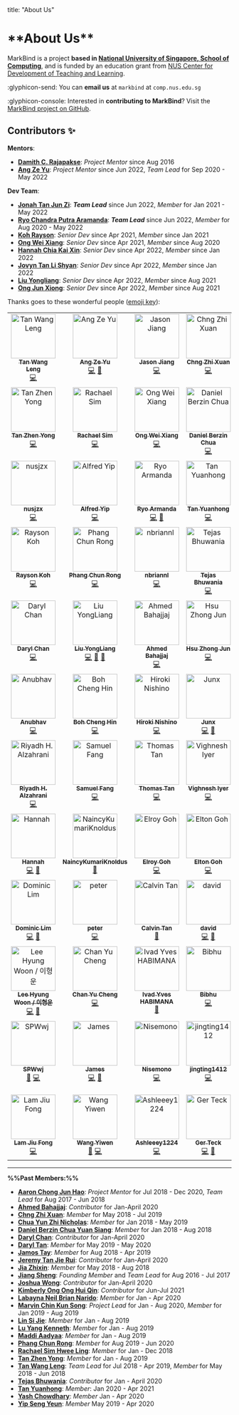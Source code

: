 <frontmatter>
  title: "About Us"
</frontmatter>

<h1 class="display-3"><md>**About Us**</md></h1>

<span class="lead">MarkBind is a project **based in [National University of Singapore, School of Computing](http://www.comp.nus.edu.sg/)**, and is funded by an education grant from [NUS Center for Development of Teaching and Learning](https://nus.edu.sg/cdtl).</span>

:glyphicon-send: You can **email us** at `markbind` at `comp.nus.edu.sg`

:glyphicon-console: Interested in **contributing to MarkBind**? Visit the [MarkBind project on GitHub](https://github.com/MarkBind/markbind).

## Contributors ✨

**Mentors**:
* [**Damith C. Rajapakse**](https://www.comp.nus.edu.sg/~damithch/): _Project Mentor_ since Aug 2016
* [**Ang Ze Yu**](https://www.github.com/ang-zeyu): _Project Mentor_ since Jun 2022, _Team Lead_ for Sep 2020 - May 2022

**Dev Team**:
* [**Jonah Tan Jun Zi**](https://www.github.com/jonahtanjz): **_Team Lead_** since Jun 2022, _Member_ for Jan 2021 - May 2022
* [**Ryo Chandra Putra Aramanda**](https://www.github.com/ryoarmanda): **_Team Lead_** since Jun 2022, _Member_ for Aug 2020 - May 2022
* [**Koh Rayson**](https://www.github.com/raysonkoh): _Senior Dev_ since Apr 2021, _Member_ since Jan 2021
* [**Ong Wei Xiang**](https://www.github.com/wxwxwxwx9): _Senior Dev_ since Apr 2021, _Member_ since Aug 2020
* [**Hannah Chia Kai Xin**](https://www.github.com/kaixin-hc): _Senior Dev_ since Apr 2022, _Member_ since Jan 2022
* [**Jovyn Tan Li Shyan**](https://www.github.com/jovyntls): _Senior Dev_ since Apr 2022, _Member_ since Jan 2022
* [**Liu Yongliang**](https://www.github.com/tlylt): _Senior Dev_ since Apr 2022, _Member_ since Aug 2021
* [**Ong Jun Xiong**](https://www.github.com/ong6): _Senior Dev_ since Apr 2022, _Member_ since Aug 2021

Thanks goes to these wonderful people ([emoji key](https://allcontributors.org/docs/en/emoji-key)):

<div class="table-responsive">

<!-- ALL-CONTRIBUTORS-LIST:START - Do not remove or modify this section -->
<!-- prettier-ignore-start -->
<!-- markdownlint-disable -->
<table>
  <tbody>
    <tr>
      <td align="center" valign="top" width="14.28%"><a href="https://www.yamgent.com/"><img src="https://avatars.githubusercontent.com/u/3168908?v=4?s=100" width="100px;" alt="Tan Wang Leng"/><br /><sub><b>Tan Wang Leng</b></sub></a><br /><a href="https://github.com/MarkBind/markbind/commits?author=yamgent" title="Code">💻</a></td>
      <td align="center" valign="top" width="14.28%"><a href="https://github.com/ang-zeyu"><img src="https://avatars.githubusercontent.com/u/3306138?v=4?s=100" width="100px;" alt="Ang Ze Yu"/><br /><sub><b>Ang Ze Yu</b></sub></a><br /><a href="https://github.com/MarkBind/markbind/commits?author=ang-zeyu" title="Code">💻</a> <a href="#projectManagement-ang-zeyu" title="Project Management">📆</a></td>
      <td align="center" valign="top" width="14.28%"><a href="https://github.com/Gisonrg"><img src="https://avatars.githubusercontent.com/u/4332224?v=4?s=100" width="100px;" alt="Jason Jiang"/><br /><sub><b>Jason Jiang</b></sub></a><br /><a href="https://github.com/MarkBind/markbind/commits?author=Gisonrg" title="Code">💻</a></td>
      <td align="center" valign="top" width="14.28%"><a href="https://github.com/Chng-Zhi-Xuan"><img src="https://avatars.githubusercontent.com/u/31084833?v=4?s=100" width="100px;" alt="Chng Zhi Xuan"/><br /><sub><b>Chng Zhi Xuan</b></sub></a><br /><a href="https://github.com/MarkBind/markbind/commits?author=Chng-Zhi-Xuan" title="Code">💻</a></td>
      <td align="center" valign="top" width="14.28%"><a href="https://linkedin.com/in/aaronlah/"><img src="https://avatars.githubusercontent.com/u/14091939?v=4?s=100" width="100px;" alt="Aaron Chong"/><br /><sub><b>Aaron Chong</b></sub></a><br /><a href="https://github.com/MarkBind/markbind/commits?author=acjh" title="Code">💻</a></td>
      <td align="center" valign="top" width="14.28%"><a href="https://github.com/jamos-tay"><img src="https://avatars.githubusercontent.com/u/19278089?v=4?s=100" width="100px;" alt="Jamos Tay"/><br /><sub><b>Jamos Tay</b></sub></a><br /><a href="https://github.com/MarkBind/markbind/commits?author=jamos-tay" title="Code">💻</a></td>
      <td align="center" valign="top" width="14.28%"><a href="https://nicholaschuayunzhi.github.io/"><img src="https://avatars.githubusercontent.com/u/22221132?v=4?s=100" width="100px;" alt="Nicholas Chua"/><br /><sub><b>Nicholas Chua</b></sub></a><br /><a href="https://github.com/MarkBind/markbind/commits?author=nicholaschuayunzhi" title="Code">💻</a></td>
    </tr>
    <tr>
      <td align="center" valign="top" width="14.28%"><a href="https://www.beyondthesprawl.com/"><img src="https://avatars.githubusercontent.com/u/1782590?v=4?s=100" width="100px;" alt="Tan Zhen Yong"/><br /><sub><b>Tan Zhen Yong</b></sub></a><br /><a href="https://github.com/MarkBind/markbind/commits?author=Xenonym" title="Code">💻</a></td>
      <td align="center" valign="top" width="14.28%"><a href="https://github.com/rachx"><img src="https://avatars.githubusercontent.com/u/16644412?v=4?s=100" width="100px;" alt="Rachael Sim"/><br /><sub><b>Rachael Sim</b></sub></a><br /><a href="https://github.com/MarkBind/markbind/commits?author=rachx" title="Code">💻</a></td>
      <td align="center" valign="top" width="14.28%"><a href="https://github.com/wxwxwxwx9"><img src="https://avatars.githubusercontent.com/u/37920115?v=4?s=100" width="100px;" alt="Ong Wei Xiang"/><br /><sub><b>Ong Wei Xiang</b></sub></a><br /><a href="https://github.com/MarkBind/markbind/commits?author=wxwxwxwx9" title="Code">💻</a></td>
      <td align="center" valign="top" width="14.28%"><a href="https://github.com/danielbrzn"><img src="https://avatars.githubusercontent.com/u/251231?v=4?s=100" width="100px;" alt="Daniel Berzin Chua"/><br /><sub><b>Daniel Berzin Chua</b></sub></a><br /><a href="https://github.com/MarkBind/markbind/commits?author=danielbrzn" title="Code">💻</a></td>
      <td align="center" valign="top" width="14.28%"><a href="https://github.com/openorclose"><img src="https://avatars.githubusercontent.com/u/3646725?v=4?s=100" width="100px;" alt="Daryl Tan"/><br /><sub><b>Daryl Tan</b></sub></a><br /><a href="https://github.com/MarkBind/markbind/commits?author=openorclose" title="Code">💻</a></td>
      <td align="center" valign="top" width="14.28%"><a href="http://www.comp.nus.edu.sg/~damithch"><img src="https://avatars.githubusercontent.com/u/1673303?v=4?s=100" width="100px;" alt="Damith C. Rajapakse"/><br /><sub><b>Damith C. Rajapakse</b></sub></a><br /><a href="https://github.com/MarkBind/markbind/commits?author=damithc" title="Code">💻</a> <a href="#mentoring-damithc" title="Mentoring">🧑‍🏫</a></td>
      <td align="center" valign="top" width="14.28%"><a href="https://github.com/jonahtanjz"><img src="https://avatars.githubusercontent.com/u/47470981?v=4?s=100" width="100px;" alt="Jonah Tan"/><br /><sub><b>Jonah Tan</b></sub></a><br /><a href="https://github.com/MarkBind/markbind/commits?author=jonahtanjz" title="Code">💻</a> <a href="https://github.com/MarkBind/markbind/pulls?q=is%3Apr+reviewed-by%3Ajonahtanjz" title="Reviewed Pull Requests">👀</a></td>
    </tr>
    <tr>
      <td align="center" valign="top" width="14.28%"><a href="https://github.com/nusjzx"><img src="https://avatars.githubusercontent.com/u/24241939?v=4?s=100" width="100px;" alt="nusjzx"/><br /><sub><b>nusjzx</b></sub></a><br /><a href="https://github.com/MarkBind/markbind/commits?author=nusjzx" title="Code">💻</a></td>
      <td align="center" valign="top" width="14.28%"><a href="https://github.com/alyip98"><img src="https://avatars.githubusercontent.com/u/2277141?v=4?s=100" width="100px;" alt="Alfred Yip"/><br /><sub><b>Alfred Yip</b></sub></a><br /><a href="https://github.com/MarkBind/markbind/commits?author=alyip98" title="Code">💻</a></td>
      <td align="center" valign="top" width="14.28%"><a href="https://github.com/ryoarmanda"><img src="https://avatars.githubusercontent.com/u/24468110?v=4?s=100" width="100px;" alt="Ryo Armanda"/><br /><sub><b>Ryo Armanda</b></sub></a><br /><a href="https://github.com/MarkBind/markbind/commits?author=ryoarmanda" title="Code">💻</a> <a href="https://github.com/MarkBind/markbind/pulls?q=is%3Apr+reviewed-by%3Aryoarmanda" title="Reviewed Pull Requests">👀</a></td>
      <td align="center" valign="top" width="14.28%"><a href="https://github.com/le0tan"><img src="https://avatars.githubusercontent.com/u/28982486?v=4?s=100" width="100px;" alt="Tan Yuanhong"/><br /><sub><b>Tan Yuanhong</b></sub></a><br /><a href="https://github.com/MarkBind/markbind/commits?author=le0tan" title="Code">💻</a></td>
      <td align="center" valign="top" width="14.28%"><a href="https://sijie123.com/"><img src="https://avatars.githubusercontent.com/u/631938?v=4?s=100" width="100px;" alt="Si Jie"/><br /><sub><b>Si Jie</b></sub></a><br /><a href="https://github.com/MarkBind/markbind/commits?author=sijie123" title="Code">💻</a></td>
      <td align="center" valign="top" width="14.28%"><a href="https://github.com/yash-chowdhary"><img src="https://avatars.githubusercontent.com/u/21968718?v=4?s=100" width="100px;" alt="Yash Chowdhary"/><br /><sub><b>Yash Chowdhary</b></sub></a><br /><a href="https://github.com/MarkBind/markbind/commits?author=yash-chowdhary" title="Code">💻</a></td>
      <td align="center" valign="top" width="14.28%"><a href="https://www.linkedin.com/in/luyangkenneth/"><img src="https://avatars.githubusercontent.com/u/9073504?v=4?s=100" width="100px;" alt="Kenneth Lu"/><br /><sub><b>Kenneth Lu</b></sub></a><br /><a href="https://github.com/MarkBind/markbind/commits?author=luyangkenneth" title="Code">💻</a></td>
    </tr>
    <tr>
      <td align="center" valign="top" width="14.28%"><a href="https://raysonkoh.com/"><img src="https://avatars.githubusercontent.com/u/16506539?v=4?s=100" width="100px;" alt="Rayson Koh"/><br /><sub><b>Rayson Koh</b></sub></a><br /><a href="https://github.com/MarkBind/markbind/commits?author=raysonkoh" title="Code">💻</a></td>
      <td align="center" valign="top" width="14.28%"><a href="https://github.com/crphang"><img src="https://avatars.githubusercontent.com/u/4986717?v=4?s=100" width="100px;" alt="Phang Chun Rong"/><br /><sub><b>Phang Chun Rong</b></sub></a><br /><a href="https://github.com/MarkBind/markbind/commits?author=crphang" title="Code">💻</a></td>
      <td align="center" valign="top" width="14.28%"><a href="https://github.com/nbriannl"><img src="https://avatars.githubusercontent.com/u/27397021?v=4?s=100" width="100px;" alt="nbriannl"/><br /><sub><b>nbriannl</b></sub></a><br /><a href="https://github.com/MarkBind/markbind/commits?author=nbriannl" title="Code">💻</a></td>
      <td align="center" valign="top" width="14.28%"><a href="https://github.com/Tejas2805"><img src="https://avatars.githubusercontent.com/u/35946746?v=4?s=100" width="100px;" alt="Tejas Bhuwania"/><br /><sub><b>Tejas Bhuwania</b></sub></a><br /><a href="https://github.com/MarkBind/markbind/commits?author=Tejas2805" title="Code">💻</a></td>
      <td align="center" valign="top" width="14.28%"><a href="https://github.com/marvinchin"><img src="https://avatars.githubusercontent.com/u/17447681?v=4?s=100" width="100px;" alt="Marvin Chin"/><br /><sub><b>Marvin Chin</b></sub></a><br /><a href="https://github.com/MarkBind/markbind/commits?author=marvinchin" title="Code">💻</a></td>
      <td align="center" valign="top" width="14.28%"><a href="https://github.com/amad-person"><img src="https://avatars.githubusercontent.com/u/22164211?v=4?s=100" width="100px;" alt="Aadyaa Maddi"/><br /><sub><b>Aadyaa Maddi</b></sub></a><br /><a href="https://github.com/MarkBind/markbind/commits?author=amad-person" title="Code">💻</a></td>
      <td align="center" valign="top" width="14.28%"><a href="https://kendrickang.github.io/me/"><img src="https://avatars.githubusercontent.com/u/38814428?v=4?s=100" width="100px;" alt="Kendrick Ang"/><br /><sub><b>Kendrick Ang</b></sub></a><br /><a href="https://github.com/MarkBind/markbind/commits?author=KendrickAng" title="Code">💻</a></td>
    </tr>
    <tr>
      <td align="center" valign="top" width="14.28%"><a href="https://github.com/dvrylc"><img src="https://avatars.githubusercontent.com/u/6095637?v=4?s=100" width="100px;" alt="Daryl Chan"/><br /><sub><b>Daryl Chan</b></sub></a><br /><a href="https://github.com/MarkBind/markbind/commits?author=dvrylc" title="Code">💻</a></td>
      <td align="center" valign="top" width="14.28%"><a href="https://tlylt.github.io/"><img src="https://avatars.githubusercontent.com/u/41845017?v=4?s=100" width="100px;" alt="Liu YongLiang"/><br /><sub><b>Liu YongLiang</b></sub></a><br /><a href="https://github.com/MarkBind/markbind/commits?author=tlylt" title="Code">💻</a> <a href="https://github.com/MarkBind/markbind/commits?author=tlylt" title="Documentation">📖</a> <a href="https://github.com/MarkBind/markbind/pulls?q=is%3Apr+reviewed-by%3Atlylt" title="Reviewed Pull Requests">👀</a></td>
      <td align="center" valign="top" width="14.28%"><a href="https://madanalogy.dev/"><img src="https://avatars.githubusercontent.com/u/42177597?v=4?s=100" width="100px;" alt="Ahmed Bahajjaj"/><br /><sub><b>Ahmed Bahajjaj</b></sub></a><br /><a href="https://github.com/MarkBind/markbind/commits?author=madanalogy" title="Code">💻</a></td>
      <td align="center" valign="top" width="14.28%"><a href="https://www.zhongjun.me/"><img src="https://avatars.githubusercontent.com/u/27919917?v=4?s=100" width="100px;" alt="Hsu Zhong Jun"/><br /><sub><b>Hsu Zhong Jun</b></sub></a><br /><a href="https://github.com/MarkBind/markbind/commits?author=dcshzj" title="Code">💻</a></td>
      <td align="center" valign="top" width="14.28%"><a href="https://github.com/kimberlyohq"><img src="https://avatars.githubusercontent.com/u/60393696?v=4?s=100" width="100px;" alt="Kimberly"/><br /><sub><b>Kimberly</b></sub></a><br /><a href="https://github.com/MarkBind/markbind/commits?author=kimberlyohq" title="Code">💻</a></td>
      <td align="center" valign="top" width="14.28%"><a href="https://github.com/hcwong"><img src="https://avatars.githubusercontent.com/u/28432397?v=4?s=100" width="100px;" alt="Joshua Wong"/><br /><sub><b>Joshua Wong</b></sub></a><br /><a href="https://github.com/MarkBind/markbind/commits?author=hcwong" title="Code">💻</a></td>
      <td align="center" valign="top" width="14.28%"><a href="https://weasyl.com/~parclytaxel"><img src="https://avatars.githubusercontent.com/u/54175463?v=4?s=100" width="100px;" alt="Jeremy Tan Jie Rui"/><br /><sub><b>Jeremy Tan Jie Rui</b></sub></a><br /><a href="https://github.com/MarkBind/markbind/commits?author=Parcly-Taxel" title="Code">💻</a></td>
    </tr>
    <tr>
      <td align="center" valign="top" width="14.28%"><a href="https://github.com/anubh-v"><img src="https://avatars.githubusercontent.com/u/35621759?v=4?s=100" width="100px;" alt="Anubhav"/><br /><sub><b>Anubhav</b></sub></a><br /><a href="https://github.com/MarkBind/markbind/commits?author=anubh-v" title="Code">💻</a></td>
      <td align="center" valign="top" width="14.28%"><a href="https://github.com/bchenghi"><img src="https://avatars.githubusercontent.com/u/57175876?v=4?s=100" width="100px;" alt="Boh Cheng Hin"/><br /><sub><b>Boh Cheng Hin</b></sub></a><br /><a href="https://github.com/MarkBind/markbind/commits?author=bchenghi" title="Code">💻</a></td>
      <td align="center" valign="top" width="14.28%"><a href="https://www.tawatawashi.com/"><img src="https://avatars.githubusercontent.com/u/7100187?v=4?s=100" width="100px;" alt="Hiroki Nishino"/><br /><sub><b>Hiroki Nishino</b></sub></a><br /><a href="https://github.com/MarkBind/markbind/commits?author=tawAsh1" title="Code">💻</a></td>
      <td align="center" valign="top" width="14.28%"><a href="https://github.com/ong6"><img src="https://avatars.githubusercontent.com/u/19247856?v=4?s=100" width="100px;" alt="Junx"/><br /><sub><b>Junx</b></sub></a><br /><a href="https://github.com/MarkBind/markbind/commits?author=ong6" title="Code">💻</a> <a href="https://github.com/MarkBind/markbind/commits?author=ong6" title="Documentation">📖</a></td>
      <td align="center" valign="top" width="14.28%"><a href="https://jyl123.github.io/"><img src="https://avatars.githubusercontent.com/u/24690889?v=4?s=100" width="100px;" alt="Li JiaYao"/><br /><sub><b>Li JiaYao</b></sub></a><br /><a href="https://github.com/MarkBind/markbind/commits?author=JYL123" title="Code">💻</a></td>
      <td align="center" valign="top" width="14.28%"><a href="https://morninglit.github.io/Portfolio2/"><img src="https://avatars.githubusercontent.com/u/57279935?v=4?s=100" width="100px;" alt="Ambrose Liew"/><br /><sub><b>Ambrose Liew</b></sub></a><br /><a href="https://github.com/MarkBind/markbind/commits?author=MorningLit" title="Code">💻</a></td>
      <td align="center" valign="top" width="14.28%"><a href="https://github.com/pr4aveen"><img src="https://avatars.githubusercontent.com/u/2839596?v=4?s=100" width="100px;" alt="Praveen"/><br /><sub><b>Praveen</b></sub></a><br /><a href="https://github.com/MarkBind/markbind/commits?author=pr4aveen" title="Code">💻</a></td>
    </tr>
    <tr>
      <td align="center" valign="top" width="14.28%"><a href="https://github.com/riyadh-h"><img src="https://avatars.githubusercontent.com/u/69278589?v=4?s=100" width="100px;" alt="Riyadh H. Alzahrani"/><br /><sub><b>Riyadh H. Alzahrani</b></sub></a><br /><a href="https://github.com/MarkBind/markbind/commits?author=riyadh-h" title="Code">💻</a></td>
      <td align="center" valign="top" width="14.28%"><a href="https://github.com/samuelfangjw"><img src="https://avatars.githubusercontent.com/u/60355570?v=4?s=100" width="100px;" alt="Samuel Fang"/><br /><sub><b>Samuel Fang</b></sub></a><br /><a href="https://github.com/MarkBind/markbind/commits?author=samuelfangjw" title="Code">💻</a></td>
      <td align="center" valign="top" width="14.28%"><a href="https://github.com/thomastanck"><img src="https://avatars.githubusercontent.com/u/829070?v=4?s=100" width="100px;" alt="Thomas Tan"/><br /><sub><b>Thomas Tan</b></sub></a><br /><a href="https://github.com/MarkBind/markbind/commits?author=thomastanck" title="Code">💻</a></td>
      <td align="center" valign="top" width="14.28%"><a href="https://github.com/vig42"><img src="https://avatars.githubusercontent.com/u/42461145?v=4?s=100" width="100px;" alt="Vighnesh Iyer"/><br /><sub><b>Vighnesh Iyer</b></sub></a><br /><a href="https://github.com/MarkBind/markbind/commits?author=vig42" title="Code">💻</a></td>
      <td align="center" valign="top" width="14.28%"><a href="https://resumednh.netlify.app/"><img src="https://avatars.githubusercontent.com/u/53283766?v=4?s=100" width="100px;" alt="dao ngoc hieu"/><br /><sub><b>dao ngoc hieu</b></sub></a><br /><a href="https://github.com/MarkBind/markbind/commits?author=daongochieu2810" title="Code">💻</a></td>
      <td align="center" valign="top" width="14.28%"><a href="https://bandism.net/"><img src="https://avatars.githubusercontent.com/u/22633385?v=4?s=100" width="100px;" alt="Ikko Ashimine"/><br /><sub><b>Ikko Ashimine</b></sub></a><br /><a href="https://github.com/MarkBind/markbind/commits?author=eltociear" title="Documentation">📖</a></td>
      <td align="center" valign="top" width="14.28%"><a href="http://www.jovyntan.com"><img src="https://avatars.githubusercontent.com/u/61113575?v=4?s=100" width="100px;" alt="Jovyn Tan"/><br /><sub><b>Jovyn Tan</b></sub></a><br /><a href="https://github.com/MarkBind/markbind/commits?author=jovyntls" title="Code">💻</a> <a href="https://github.com/MarkBind/markbind/commits?author=jovyntls" title="Documentation">📖</a></td>
    </tr>
    <tr>
      <td align="center" valign="top" width="14.28%"><a href="https://github.com/kaixin-hc"><img src="https://avatars.githubusercontent.com/u/59471320?v=4?s=100" width="100px;" alt="Hannah"/><br /><sub><b>Hannah</b></sub></a><br /><a href="https://github.com/MarkBind/markbind/commits?author=kaixin-hc" title="Code">💻</a> <a href="https://github.com/MarkBind/markbind/commits?author=kaixin-hc" title="Documentation">📖</a></td>
      <td align="center" valign="top" width="14.28%"><a href="https://github.com/NaincyKumariKnoldus"><img src="https://avatars.githubusercontent.com/u/87004609?v=4?s=100" width="100px;" alt="NaincyKumariKnoldus"/><br /><sub><b>NaincyKumariKnoldus</b></sub></a><br /><a href="https://github.com/MarkBind/markbind/commits?author=NaincyKumariKnoldus" title="Documentation">📖</a></td>
      <td align="center" valign="top" width="14.28%"><a href="https://github.com/elroygohjy"><img src="https://avatars.githubusercontent.com/u/77185324?v=4?s=100" width="100px;" alt="Elroy Goh"/><br /><sub><b>Elroy Goh</b></sub></a><br /><a href="https://github.com/MarkBind/markbind/commits?author=elroygohjy" title="Code">💻</a></td>
      <td align="center" valign="top" width="14.28%"><a href="https://github.com/EltonGohJH"><img src="https://avatars.githubusercontent.com/u/75515229?v=4?s=100" width="100px;" alt="Elton Goh"/><br /><sub><b>Elton Goh</b></sub></a><br /><a href="https://github.com/MarkBind/markbind/commits?author=EltonGohJH" title="Code">💻</a></td>
      <td align="center" valign="top" width="14.28%"><a href="https://github.com/benluiwj"><img src="https://avatars.githubusercontent.com/u/67570985?v=4?s=100" width="100px;" alt="benluiwj"/><br /><sub><b>benluiwj</b></sub></a><br /><a href="https://github.com/MarkBind/markbind/commits?author=benluiwj" title="Code">💻</a> <a href="https://github.com/MarkBind/markbind/commits?author=benluiwj" title="Documentation">📖</a></td>
      <td align="center" valign="top" width="14.28%"><a href="https://github.com/weiquu"><img src="https://avatars.githubusercontent.com/u/48304907?v=4?s=100" width="100px;" alt="weiquu"/><br /><sub><b>weiquu</b></sub></a><br /><a href="https://github.com/MarkBind/markbind/commits?author=weiquu" title="Code">💻</a> <a href="https://github.com/MarkBind/markbind/commits?author=weiquu" title="Documentation">📖</a></td>
      <td align="center" valign="top" width="14.28%"><a href="https://github.com/eeliana"><img src="https://avatars.githubusercontent.com/u/62977276?v=4?s=100" width="100px;" alt="eeliana"/><br /><sub><b>eeliana</b></sub></a><br /><a href="https://github.com/MarkBind/markbind/commits?author=eeliana" title="Documentation">📖</a></td>
    </tr>
    <tr>
      <td align="center" valign="top" width="14.28%"><a href="https://www.linkedin.com/in/dominiclimkj/"><img src="https://avatars.githubusercontent.com/u/46486515?v=4?s=100" width="100px;" alt="Dominic Lim"/><br /><sub><b>Dominic Lim</b></sub></a><br /><a href="https://github.com/MarkBind/markbind/commits?author=domlimm" title="Code">💻</a> <a href="https://github.com/MarkBind/markbind/commits?author=domlimm" title="Documentation">📖</a></td>
      <td align="center" valign="top" width="14.28%"><a href="https://github.com/petermonky"><img src="https://avatars.githubusercontent.com/u/39848410?v=4?s=100" width="100px;" alt="peter"/><br /><sub><b>peter</b></sub></a><br /><a href="https://github.com/MarkBind/markbind/commits?author=petermonky" title="Code">💻</a></td>
      <td align="center" valign="top" width="14.28%"><a href="https://github.com/calvintanwj"><img src="https://avatars.githubusercontent.com/u/61271749?v=4?s=100" width="100px;" alt="Calvin Tan"/><br /><sub><b>Calvin Tan</b></sub></a><br /><a href="https://github.com/MarkBind/markbind/commits?author=calvintanwj" title="Documentation">📖</a></td>
      <td align="center" valign="top" width="14.28%"><a href="https://github.com/itsyme"><img src="https://avatars.githubusercontent.com/u/71922282?v=4?s=100" width="100px;" alt="david"/><br /><sub><b>david</b></sub></a><br /><a href="https://github.com/MarkBind/markbind/commits?author=itsyme" title="Code">💻</a> <a href="https://github.com/MarkBind/markbind/commits?author=itsyme" title="Documentation">📖</a></td>
      <td align="center" valign="top" width="14.28%"><a href="https://www.linkedin.com/in/david-limantara/"><img src="https://avatars.githubusercontent.com/u/67327422?v=4?s=100" width="100px;" alt="David"/><br /><sub><b>David</b></sub></a><br /><a href="https://github.com/MarkBind/markbind/commits?author=xSaints19x" title="Documentation">📖</a></td>
      <td align="center" valign="top" width="14.28%"><a href="https://github.com/charandeepsinghb"><img src="https://avatars.githubusercontent.com/u/110289710?v=4?s=100" width="100px;" alt="charandeepsinghb"/><br /><sub><b>charandeepsinghb</b></sub></a><br /><a href="https://github.com/MarkBind/markbind/commits?author=charandeepsinghb" title="Code">💻</a> <a href="https://github.com/MarkBind/markbind/commits?author=charandeepsinghb" title="Documentation">📖</a></td>
      <td align="center" valign="top" width="14.28%"><a href="https://github.com/c00kie123"><img src="https://avatars.githubusercontent.com/u/112937454?v=4?s=100" width="100px;" alt="Jia Yu"/><br /><sub><b>Jia Yu</b></sub></a><br /><a href="https://github.com/MarkBind/markbind/commits?author=c00kie123" title="Documentation">📖</a></td>
    </tr>
    <tr>
      <td align="center" valign="top" width="14.28%"><a href="https://github.com/lhw-1"><img src="https://avatars.githubusercontent.com/u/25716529?v=4?s=100" width="100px;" alt="Lee Hyung Woon / 이형운"/><br /><sub><b>Lee Hyung Woon / 이형운</b></sub></a><br /><a href="https://github.com/MarkBind/markbind/commits?author=lhw-1" title="Code">💻</a> <a href="https://github.com/MarkBind/markbind/commits?author=lhw-1" title="Documentation">📖</a></td>
      <td align="center" valign="top" width="14.28%"><a href="https://github.com/yucheng11122017"><img src="https://avatars.githubusercontent.com/u/77204346?v=4?s=100" width="100px;" alt="Chan Yu Cheng"/><br /><sub><b>Chan Yu Cheng</b></sub></a><br /><a href="https://github.com/MarkBind/markbind/commits?author=yucheng11122017" title="Code">💻</a></td>
      <td align="center" valign="top" width="14.28%"><a href="https://github.com/Yvad60"><img src="https://avatars.githubusercontent.com/u/54445417?v=4?s=100" width="100px;" alt="Ivad Yves HABIMANA"/><br /><sub><b>Ivad Yves HABIMANA</b></sub></a><br /><a href="https://github.com/MarkBind/markbind/commits?author=Yvad60" title="Documentation">📖</a></td>
      <td align="center" valign="top" width="14.28%"><a href="https://github.com/bibhu107"><img src="https://avatars.githubusercontent.com/u/23478853?v=4?s=100" width="100px;" alt="Bibhu"/><br /><sub><b>Bibhu</b></sub></a><br /><a href="https://github.com/MarkBind/markbind/commits?author=bibhu107" title="Code">💻</a></td>
      <td align="center" valign="top" width="14.28%"><a href="https://github.com/WillCWX"><img src="https://avatars.githubusercontent.com/u/55905659?v=4?s=100" width="100px;" alt="WillCWX"/><br /><sub><b>WillCWX</b></sub></a><br /><a href="https://github.com/MarkBind/markbind/commits?author=WillCWX" title="Documentation">📖</a> <a href="https://github.com/MarkBind/markbind/commits?author=WillCWX" title="Code">💻</a></td>
      <td align="center" valign="top" width="14.28%"><a href="http://esswhyy.github.io"><img src="https://avatars.githubusercontent.com/u/39799639?v=4?s=100" width="100px;" alt="Sven Tang"/><br /><sub><b>Sven Tang</b></sub></a><br /><a href="https://github.com/MarkBind/markbind/commits?author=EssWhyy" title="Documentation">📖</a> <a href="https://github.com/MarkBind/markbind/commits?author=EssWhyy" title="Code">💻</a></td>
      <td align="center" valign="top" width="14.28%"><a href="http://www.lesterong.com"><img src="https://avatars.githubusercontent.com/u/84223259?v=4?s=100" width="100px;" alt="lesterong"/><br /><sub><b>lesterong</b></sub></a><br /><a href="https://github.com/MarkBind/markbind/commits?author=lesterong" title="Code">💻</a></td>
    </tr>
    <tr>
      <td align="center" valign="top" width="14.28%"><a href="https://github.com/SPWwj"><img src="https://avatars.githubusercontent.com/u/30100720?v=4?s=100" width="100px;" alt="SPWwj"/><br /><sub><b>SPWwj</b></sub></a><br /><a href="https://github.com/MarkBind/markbind/commits?author=SPWwj" title="Documentation">📖</a> <a href="https://github.com/MarkBind/markbind/commits?author=SPWwj" title="Code">💻</a></td>
      <td align="center" valign="top" width="14.28%"><a href="https://jmestxr.github.io/my-portfolio/"><img src="https://avatars.githubusercontent.com/u/87931905?v=4?s=100" width="100px;" alt="James"/><br /><sub><b>James</b></sub></a><br /><a href="https://github.com/MarkBind/markbind/commits?author=jmestxr" title="Code">💻</a> <a href="https://github.com/MarkBind/markbind/commits?author=jmestxr" title="Documentation">📖</a></td>
      <td align="center" valign="top" width="14.28%"><a href="https://github.com/zlimez"><img src="https://avatars.githubusercontent.com/u/39835365?v=4?s=100" width="100px;" alt="Nisemono"/><br /><sub><b>Nisemono</b></sub></a><br /><a href="https://github.com/MarkBind/markbind/commits?author=zlimez" title="Code">💻</a></td>
      <td align="center" valign="top" width="14.28%"><a href="https://github.com/jingting1412"><img src="https://avatars.githubusercontent.com/u/105090139?v=4?s=100" width="100px;" alt="jingting1412"/><br /><sub><b>jingting1412</b></sub></a><br /><a href="https://github.com/MarkBind/markbind/commits?author=jingting1412" title="Code">💻</a></td>
      <td align="center" valign="top" width="14.28%"><a href="http://tim-siu.github.io"><img src="https://avatars.githubusercontent.com/u/61866948?v=4?s=100" width="100px;" alt="Shuyao "Tim" Xu"/><br /><sub><b>Shuyao "Tim" Xu</b></sub></a><br /><a href="https://github.com/MarkBind/markbind/commits?author=Tim-Siu" title="Code">💻</a></td>
      <td align="center" valign="top" width="14.28%"><a href="https://github.com/KevinEyo1"><img src="https://avatars.githubusercontent.com/u/105847348?v=4?s=100" width="100px;" alt="Kevin Eyo"/><br /><sub><b>Kevin Eyo</b></sub></a><br /><a href="https://github.com/MarkBind/markbind/commits?author=KevinEyo1" title="Code">💻</a></td>
      <td align="center" valign="top" width="14.28%"><a href="https://github.com/luminousleek"><img src="https://avatars.githubusercontent.com/u/68138671?v=4?s=100" width="100px;" alt="Lee Xiong Jie, Isaac"/><br /><sub><b>Lee Xiong Jie, Isaac</b></sub></a><br /><a href="https://github.com/MarkBind/markbind/commits?author=luminousleek" title="Code">💻</a></td>
    </tr>
    <tr>
      <td align="center" valign="top" width="14.28%"><a href="https://github.com/LamJiuFong"><img src="https://avatars.githubusercontent.com/u/122192553?v=4?s=100" width="100px;" alt="Lam Jiu Fong"/><br /><sub><b>Lam Jiu Fong</b></sub></a><br /><a href="https://github.com/MarkBind/markbind/commits?author=LamJiuFong" title="Code">💻</a></td>
      <td align="center" valign="top" width="14.28%"><a href="https://github.com/yiwen101"><img src="https://avatars.githubusercontent.com/u/121547057?v=4?s=100" width="100px;" alt="Wang Yiwen"/><br /><sub><b>Wang Yiwen</b></sub></a><br /><a href="https://github.com/MarkBind/markbind/commits?author=yiwen101" title="Documentation">📖</a> <a href="https://github.com/MarkBind/markbind/commits?author=yiwen101" title="Code">💻</a></td>
      <td align="center" valign="top" width="14.28%"><a href="https://github.com/Ashleeey1224"><img src="https://avatars.githubusercontent.com/u/105656080?v=4?s=100" width="100px;" alt="Ashleeey1224"/><br /><sub><b>Ashleeey1224</b></sub></a><br /><a href="https://github.com/MarkBind/markbind/commits?author=Ashleeey1224" title="Code">💻</a></td>
      <td align="center" valign="top" width="14.28%"><a href="http://www.linkedin.com/in/gerteck"><img src="https://avatars.githubusercontent.com/u/111064611?v=4?s=100" width="100px;" alt="Ger Teck"/><br /><sub><b>Ger Teck</b></sub></a><br /><a href="https://github.com/MarkBind/markbind/commits?author=gerteck" title="Code">💻</a> <a href="https://github.com/MarkBind/markbind/commits?author=gerteck" title="Documentation">📖</a></td>
      <td align="center" valign="top" width="14.28%"><a href="https://github.com/Incogdino"><img src="https://avatars.githubusercontent.com/u/89335739?v=4?s=100" width="100px;" alt="Javier "/><br /><sub><b>Javier </b></sub></a><br /><a href="https://github.com/MarkBind/markbind/commits?author=Incogdino" title="Code">💻</a></td>
    </tr>
  </tbody>
</table>

<!-- markdownlint-restore -->
<!-- prettier-ignore-end -->

<!-- ALL-CONTRIBUTORS-LIST:END -->
</div>

---

**%%Past Members:%%**
* [**Aaron Chong Jun Hao**](https://github.com/acjh): _Project Mentor_ for Jul 2018 - Dec 2020, _Team Lead_ for Aug 2017 - Jun 2018
* [**Ahmed Bahajjaj**](https://www.github.com/madanalogy): _Contributor_ for Jan-April 2020
* [**Chng Zhi Xuan**](https://github.com/Chng-Zhi-Xuan): _Member_ for May 2018 - Jul 2019
* [**Chua Yun Zhi Nicholas**](https://github.com/nicholaschuayunzhi): _Member_ for Jan 2018 - May 2019
* [**Daniel Berzin Chua Yuan Siang**](https://github.com/danielbrzn): _Member_ for Jan 2018 - Aug 2018
* [**Daryl Chan**](https://www.github.com/dvrylc): _Contributor_ for Jan-April 2020
* [**Daryl Tan**](https://www.github.com/openorclose): _Member_ for May 2019 - May 2020
* [**Jamos Tay**](https://github.com/jamos-tay): _Member_ for Aug 2018 - Apr 2019
* [**Jeremy Tan Jie Rui**](https://www.github.com/Parcly-Taxel): _Contributor_ for Jan-April 2020
* [**Jia Zhixin**](https://github.com/nusjzx): _Member_ for May 2018 - Aug 2018
* [**Jiang Sheng**](https://github.com/Gisonrg): _Founding Member_ and _Team Lead_ for Aug 2016 - Jul 2017
* [**Joshua Wong**](https://www.github.com/hcwong): _Contributor_ for Jan-April 2020
* [**Kimberly Ong Ong Hui Qin**](https://www.github.com/kimberlyohq): _Contributor_ for Jun-Jul 2021
* [**Labayna Neil Brian Narido**](https://www.github.com/nbriannl): _Member_ for Jan - Apr 2020
* [**Marvin Chin Kun Song**](https://www.github.com/marvinchin): _Project Lead_ for Jan - Aug 2020, _Member_ for Jan 2019 - Aug 2019
* [**Lin Si Jie**](https://www.github.com/sijie123): _Member_ for Jan - Aug 2019
* [**Lu Yang Kenneth**](https://github.com/luyangkenneth): _Member_ for Jan - Aug 2019
* [**Maddi Aadyaa**](https://www.github.com/amad-person): _Member_ for Jan - Aug 2019
* [**Phang Chun Rong**](https://www.github.com/crphang): _Member_ for Aug 2019 - Jun 2020
* [**Rachael Sim Hwee Ling**](https://github.com/rachx): _Member_ for Jan - Dec 2018
* [**Tan Zhen Yong**](https://www.github.com/Xenonym): _Member_ for Jan - Aug 2019
* [**Tan Wang Leng**](https://github.com/yamgent): _Team Lead_ for Jul 2018 - Apr 2019, _Member_ for May 2018 - Jun 2018
* [**Tejas Bhuwania**](https://www.github.com/Tejas2805): _Contributor_ for Jan - April 2020
* [**Tan Yuanhong**](https://www.github.com/le0tan): _Member_: Jan 2020 - Apr 2021
* [**Yash Chowdhary**](https://www.github.com/yash-chowdhary): _Member_ Jan - Apr 2020
* [**Yip Seng Yeun**](https://www.github.com/alyip98): _Member_ May 2019 - Apr 2020
